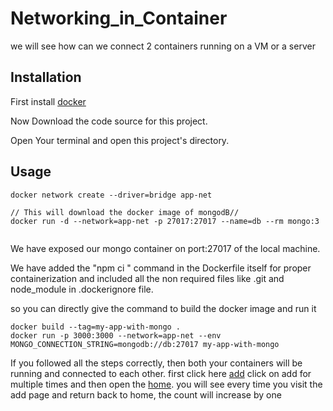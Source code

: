 # Networking_in_Container
we will see how can we connect 2 containers running on a VM or a server

## Installation

First install [docker](https://www.docker.com/products/docker-desktop)

Now Download the code source for this project.

Open Your terminal and open this project's directory.

## Usage

```CMD
docker network create --driver=bridge app-net

// This will download the docker image of mongodB//
docker run -d --network=app-net -p 27017:27017 --name=db --rm mongo:3


```

We have exposed our mongo container on port:27017 of the local machine.

We have added the "npm ci " command in the Dockerfile itself for proper containerization and included all the non required files like .git and node_module in .dockerignore file.

so you can directly give the command to build the docker image and run it
```CMD
docker build --tag=my-app-with-mongo .
docker run -p 3000:3000 --network=app-net --env MONGO_CONNECTION_STRING=mongodb://db:27017 my-app-with-mongo

```
If you followed all the steps correctly, then both your containers will be running and connected to each other.
first click here  [add](http://localhost:3000/add)
click on add for multiple times and then open the [home](http://localhost:3000/).
you will see every time you visit the add page and return back to home, the count will increase by one

